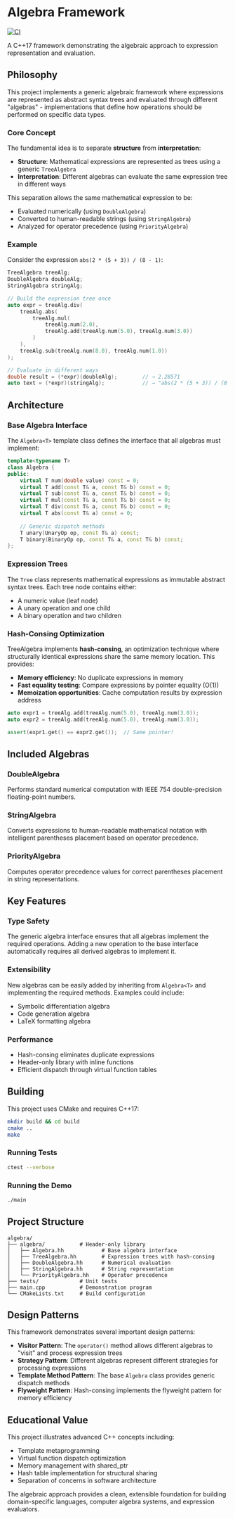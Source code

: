 # Algebra Framework

[![CI](https://github.com/orlarey/algebra2/workflows/CI/badge.svg)](https://github.com/orlarey/algebra2/actions)

A C++17 framework demonstrating the algebraic approach to expression representation and evaluation.

## Philosophy

This project implements a generic algebraic framework where expressions are represented as abstract syntax trees and evaluated through different "algebras" - implementations that define how operations should be performed on specific data types.

### Core Concept

The fundamental idea is to separate **structure** from **interpretation**:

- **Structure**: Mathematical expressions are represented as trees using a generic `TreeAlgebra`
- **Interpretation**: Different algebras can evaluate the same expression tree in different ways

This separation allows the same mathematical expression to be:

- Evaluated numerically (using `DoubleAlgebra`)
- Converted to human-readable strings (using `StringAlgebra`)
- Analyzed for operator precedence (using `PriorityAlgebra`)

### Example

Consider the expression `abs(2 * (5 + 3)) / (8 - 1)`:

```cpp
TreeAlgebra treeAlg;
DoubleAlgebra doubleAlg;
StringAlgebra stringAlg;

// Build the expression tree once
auto expr = treeAlg.div(
    treeAlg.abs(
        treeAlg.mul(
            treeAlg.num(2.0),
            treeAlg.add(treeAlg.num(5.0), treeAlg.num(3.0))
        )
    ),
    treeAlg.sub(treeAlg.num(8.0), treeAlg.num(1.0))
);

// Evaluate in different ways
double result = (*expr)(doubleAlg);        // → 2.28571
auto text = (*expr)(stringAlg);            // → "abs(2 * (5 + 3)) / (8 - 1)"
```

## Architecture

### Base Algebra Interface

The `Algebra<T>` template class defines the interface that all algebras must implement:

```cpp
template<typename T>
class Algebra {
public:
    virtual T num(double value) const = 0;
    virtual T add(const T& a, const T& b) const = 0;
    virtual T sub(const T& a, const T& b) const = 0;
    virtual T mul(const T& a, const T& b) const = 0;
    virtual T div(const T& a, const T& b) const = 0;
    virtual T abs(const T& a) const = 0;
    
    // Generic dispatch methods
    T unary(UnaryOp op, const T& a) const;
    T binary(BinaryOp op, const T& a, const T& b) const;
};
```

### Expression Trees

The `Tree` class represents mathematical expressions as immutable abstract syntax trees. Each tree node contains either:
- A numeric value (leaf node)
- A unary operation and one child
- A binary operation and two children

### Hash-Consing Optimization

TreeAlgebra implements **hash-consing**, an optimization technique where structurally identical expressions share the same memory location. This provides:

- **Memory efficiency**: No duplicate expressions in memory
- **Fast equality testing**: Compare expressions by pointer equality (O(1))
- **Memoization opportunities**: Cache computation results by expression address

```cpp
auto expr1 = treeAlg.add(treeAlg.num(5.0), treeAlg.num(3.0));
auto expr2 = treeAlg.add(treeAlg.num(5.0), treeAlg.num(3.0));

assert(expr1.get() == expr2.get());  // Same pointer!
```

## Included Algebras

### DoubleAlgebra
Performs standard numerical computation with IEEE 754 double-precision floating-point numbers.

### StringAlgebra
Converts expressions to human-readable mathematical notation with intelligent parentheses placement based on operator precedence.

### PriorityAlgebra
Computes operator precedence values for correct parentheses placement in string representations.

## Key Features

### Type Safety
The generic algebra interface ensures that all algebras implement the required operations. Adding a new operation to the base interface automatically requires all derived algebras to implement it.

### Extensibility
New algebras can be easily added by inheriting from `Algebra<T>` and implementing the required methods. Examples could include:
- Symbolic differentiation algebra
- Code generation algebra
- LaTeX formatting algebra

### Performance
- Hash-consing eliminates duplicate expressions
- Header-only library with inline functions
- Efficient dispatch through virtual function tables

## Building

This project uses CMake and requires C++17:

```bash
mkdir build && cd build
cmake ..
make
```

### Running Tests

```bash
ctest --verbose
```

### Running the Demo

```bash
./main
```

## Project Structure

```
algebra/
├── algebra/           # Header-only library
│   ├── Algebra.hh            # Base algebra interface
│   ├── TreeAlgebra.hh        # Expression trees with hash-consing
│   ├── DoubleAlgebra.hh      # Numerical evaluation
│   ├── StringAlgebra.hh      # String representation
│   └── PriorityAlgebra.hh    # Operator precedence
├── tests/             # Unit tests
├── main.cpp           # Demonstration program
└── CMakeLists.txt     # Build configuration
```

## Design Patterns

This framework demonstrates several important design patterns:

- **Visitor Pattern**: The `operator()` method allows different algebras to "visit" and process expression trees
- **Strategy Pattern**: Different algebras represent different strategies for processing expressions  
- **Template Method Pattern**: The base `Algebra` class provides generic dispatch methods
- **Flyweight Pattern**: Hash-consing implements the flyweight pattern for memory efficiency

## Educational Value

This project illustrates advanced C++ concepts including:
- Template metaprogramming
- Virtual function dispatch optimization
- Memory management with shared_ptr
- Hash table implementation for structural sharing
- Separation of concerns in software architecture

The algebraic approach provides a clean, extensible foundation for building domain-specific languages, computer algebra systems, and expression evaluators.
